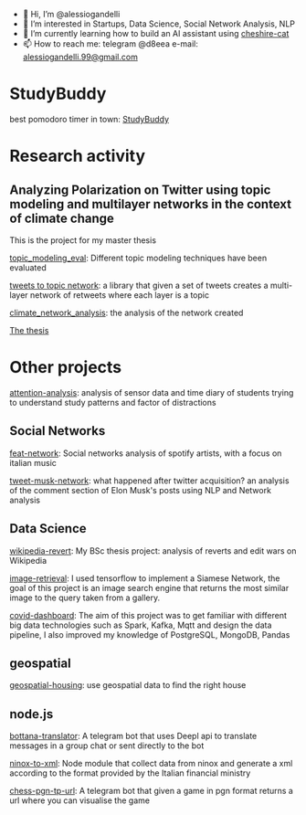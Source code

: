 - 👋 Hi, I’m @alessiogandelli
- 👀 I’m interested in  Startups, Data Science, Social Network Analysis, NLP
- 🌱 I’m currently learning how to build an AI assistant using [cheshire-cat](https://github.com/cheshire-cat-ai/core)
- 📫 How to reach me: telegram @d8eea e-mail: alessiogandelli.99@gmail.com


# StudyBuddy
best pomodoro timer in town:
[StudyBuddy](https://studybuddy.it)

# Research activity 

## Analyzing Polarization on Twitter using topic modeling and multilayer networks in the context of climate change 
This is the project for my master thesis

[topic_modeling_eval](https://github.com/alessiogandelli/topic-modeling-eval): Different topic modeling techniques have been evaluated 

[tweets to topic network](https://github.com/alessiogandelli/tweets-to-topic-network): a library that given a set of tweets creates a multi-layer network of retweets where each layer is a topic 

[climate_network_analysis](https://github.com/alessiogandelli/climate-network-analysis): the analysis of the network created 

[The thesis](https://github.com/alessiogandelli/master-thesis/blob/main/AlessioGandelliThesisFinal.pdf)









# Other projects

[attention-analysis](https://github.com/alessiogandelli/attention-analysis): analysis of sensor data and time diary of students trying to understand study patterns and factor of distractions


## Social Networks

[feat-network](https://github.com/alessiogandelli/feat-network): Social networks analysis of spotify artists, with a focus on italian music

[tweet-musk-network](https://github.com/alessiogandelli/tweet-musk-network): what happened after twitter acquisition? an analysis of the comment section of Elon Musk's posts using NLP and Network analysis


## Data Science  
[wikipedia-revert](https://github.com/WikiCommunityHealth/wikimedia-revert): My BSc thesis project: analysis of reverts and edit wars on Wikipedia 

[image-retrieval](https://github.com/alessiogandelli/machine-learning-unitn): I used tensorflow to implement a Siamese Network, the goal of this project is an image search engine that returns the most similar image to the query taken from a gallery.

[covid-dashboard](https://github.com/alessiogandelli/covid-dashboard-unitn): The aim of this project was to get familiar with different big data technologies such as Spark, Kafka, Mqtt and design the data pipeline, I also improved my knowledge of PostgreSQL, MongoDB, Pandas



## geospatial 
[geospatial-housing](https://github.com/alessiogandelli/geospatial-uppsala-housing): use geospatial data to find the right house 


## node.js
[bottana-translator](https://github.com/alessiogandelli/bottana): A telegram bot that uses Deepl api to translate messages in a group chat or sent directly to the bot  

[ninox-to-xml](https://github.com/alessiogandelli/create-xml-module): Node module that collect data from ninox and generate a xml according to the format provided by the Italian financial ministry 

[chess-pgn-tp-url](https://github.com/alessiogandelli/import-chess-game-bot): A telegram bot that given a game in pgn format returns a url where you can visualise the game 

<!---
alessiogandelli/alessiogandelli is a ✨ special ✨ repository because its `README.md` (this file) appears on your GitHub profile.
You can click the Preview link to take a look at your changes.
--->
